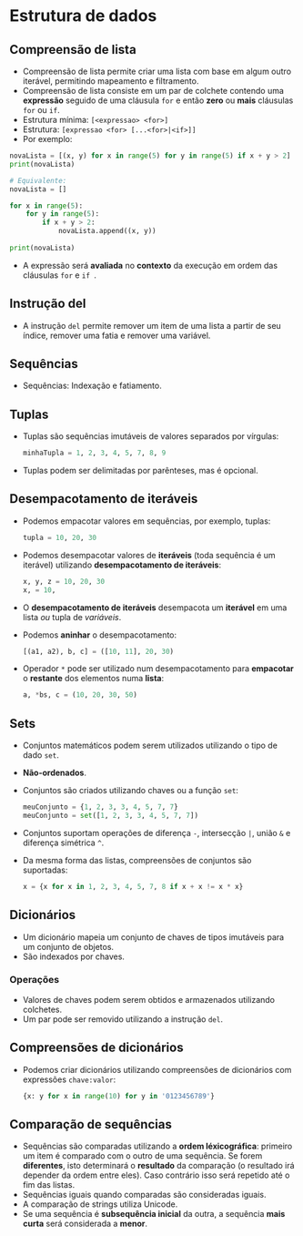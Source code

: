 # Estrutura de dados

## Compreensão de lista

- Compreensão de lista permite criar uma lista com base em algum outro iterável, permitindo mapeamento e filtramento.
- Compreensão de lista consiste em um par de colchete contendo uma **expressão** seguido de uma cláusula `for` e então **zero** ou **mais** cláusulas `for` ou `if`.
- Estrutura mínima: `[<expressao> <for>]`
- Estrutura: `[expressao <for> [...<for>|<if>]]`
- Por exemplo:

```python
novaLista = [(x, y) for x in range(5) for y in range(5) if x + y > 2]
print(novaLista)

# Equivalente:
novaLista = []

for x in range(5):
    for y in range(5):
        if x + y > 2:
        	novaLista.append((x, y))
            
print(novaLista)
```

- A expressão será **avaliada** no **contexto** da execução em ordem das cláusulas `for` e `if `.

## Instrução del

- A instrução `del` permite remover um item de uma lista a partir de seu índice, remover uma fatia e remover uma variável.

## Sequências

- Sequências: Indexação e fatiamento.

## Tuplas

- Tuplas são sequências imutáveis de valores separados por vírgulas:

  ```python
  minhaTupla = 1, 2, 3, 4, 5, 7, 8, 9
  ```

- Tuplas podem ser delimitadas por parênteses, mas é opcional.

## Desempacotamento de iteráveis

- Podemos empacotar valores em sequências, por exemplo, tuplas:

  ```python
  tupla = 10, 20, 30
  ```

- Podemos desempacotar valores de **iteráveis** (toda sequência é um iterável) utilizando **desempacotamento de iteráveis**:

  ```python
  x, y, z = 10, 20, 30
  x, = 10,
  ```

- O **desempacotamento de iteráveis** desempacota um **iterável** em uma lista *ou* tupla de *variáveis*.

- Podemos **aninhar** o desempacotamento:

  ```python
  [(a1, a2), b, c] = ([10, 11], 20, 30)
  ```

- Operador `*` pode ser utilizado num desempacotamento para **empacotar** o **restante** dos elementos numa **lista**:

  ```python
  a, *bs, c = (10, 20, 30, 50)
  ```

  

## Sets

- Conjuntos matemáticos podem serem utilizados utilizando o tipo de dado `set`.

- **Não-ordenados**.

- Conjuntos são criados utilizando chaves ou a função `set`:

  ```python
  meuConjunto = {1, 2, 3, 3, 4, 5, 7, 7}
  meuConjunto = set([1, 2, 3, 3, 4, 5, 7, 7])
  ```

- Conjuntos suportam operações de diferença `-`, intersecção `|`, união `&` e diferença simétrica `^`.

- Da mesma forma das listas, compreensões de conjuntos são suportadas:

  ```python
  x = {x for x in 1, 2, 3, 4, 5, 7, 8 if x + x != x * x}
  ```

## Dicionários

- Um dicionário mapeia um conjunto de chaves de tipos imutáveis para um conjunto de objetos.
- São indexados por chaves.

### Operações

- Valores de chaves podem serem obtidos e armazenados utilizando colchetes.
- Um par pode ser removido utilizando a instrução `del`.

## Compreensões de dicionários

- Podemos criar dicionários utilizando compreensões de dicionários com expressões `chave:valor`:

  ```python
  {x: y for x in range(10) for y in '0123456789'}
  ```

## Comparação de sequências

- Sequências são comparadas utilizando a **ordem léxicográfica**: primeiro um item é comparado com o outro de uma sequência. Se forem **diferentes**, isto determinará o **resultado** da comparação (o resultado irá depender da ordem entre eles). Caso contrário isso será repetido até o fim das listas.
- Sequências iguais quando comparadas são consideradas iguais.
- A comparação de strings utiliza Unicode.
- Se uma sequência é **subsequência inicial** da outra, a sequência **mais curta** será considerada a **menor**.

